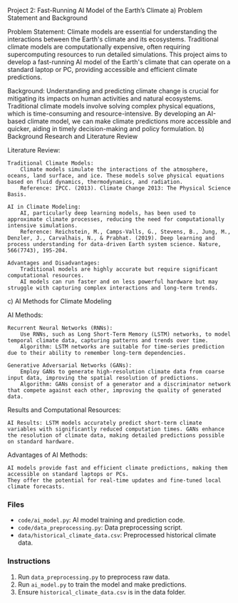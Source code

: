 Project 2: Fast-Running AI Model of the Earth’s Climate
a) Problem Statement and Background

Problem Statement:
Climate models are essential for understanding the interactions between the Earth's climate and its ecosystems. Traditional climate models are computationally expensive, often requiring supercomputing resources to run detailed simulations. This project aims to develop a fast-running AI model of the Earth's climate that can operate on a standard laptop or PC, providing accessible and efficient climate predictions.

Background:
Understanding and predicting climate change is crucial for mitigating its impacts on human activities and natural ecosystems. Traditional climate models involve solving complex physical equations, which is time-consuming and resource-intensive. By developing an AI-based climate model, we can make climate predictions more accessible and quicker, aiding in timely decision-making and policy formulation.
b) Background Research and Literature Review

Literature Review:

    Traditional Climate Models:
        Climate models simulate the interactions of the atmosphere, oceans, land surface, and ice. These models solve physical equations based on fluid dynamics, thermodynamics, and radiation.
        Reference: IPCC. (2013). Climate Change 2013: The Physical Science Basis.

    AI in Climate Modeling:
        AI, particularly deep learning models, has been used to approximate climate processes, reducing the need for computationally intensive simulations.
        Reference: Reichstein, M., Camps-Valls, G., Stevens, B., Jung, M., Denzler, J., Carvalhais, N., & Prabhat. (2019). Deep learning and process understanding for data-driven Earth system science. Nature, 566(7743), 195-204.

    Advantages and Disadvantages:
        Traditional models are highly accurate but require significant computational resources.
        AI models can run faster and on less powerful hardware but may struggle with capturing complex interactions and long-term trends.

c) AI Methods for Climate Modeling

AI Methods:

    Recurrent Neural Networks (RNNs):
        Use RNNs, such as Long Short-Term Memory (LSTM) networks, to model temporal climate data, capturing patterns and trends over time.
        Algorithm: LSTM networks are suitable for time-series prediction due to their ability to remember long-term dependencies.

    Generative Adversarial Networks (GANs):
        Employ GANs to generate high-resolution climate data from coarse input data, improving the spatial resolution of predictions.
        Algorithm: GANs consist of a generator and a discriminator network that compete against each other, improving the quality of generated data.

Results and Computational Resources:

    AI Results: LSTM models accurately predict short-term climate variables with significantly reduced computation times. GANs enhance the resolution of climate data, making detailed predictions possible on standard hardware.

Advantages of AI Methods:

    AI models provide fast and efficient climate predictions, making them accessible on standard laptops or PCs.
    They offer the potential for real-time updates and fine-tuned local climate forecasts.


### Files
- `code/ai_model.py`: AI model training and prediction code.
- `code/data_preprocessing.py`: Data preprocessing script.
- `data/historical_climate_data.csv`: Preprocessed historical climate data.

### Instructions
1. Run `data_preprocessing.py` to preprocess raw data.
2. Run `ai_model.py` to train the model and make predictions.
3. Ensure `historical_climate_data.csv` is in the data folder.
